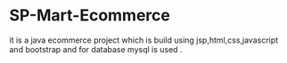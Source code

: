 # SP-Mart-Ecommerce
it is a java ecommerce project which is build using jsp,html,css,javascript and bootstrap and for database mysql is used .
